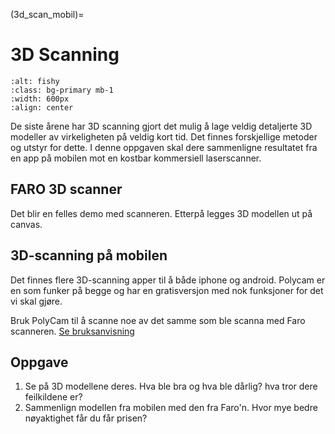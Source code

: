 (3d_scan_mobil)=
# 3D Scanning

```{image} ../bilder/frukt.png
:alt: fishy
:class: bg-primary mb-1
:width: 600px
:align: center
```

De siste årene har 3D scanning gjort det mulig å lage veldig detaljerte 3D modeller av virkeligheten på veldig kort tid. Det finnes forskjellige metoder og utstyr for dette. I denne oppgaven skal dere sammenligne resultatet fra en app på mobilen mot en kostbar kommersiell laserscanner.

## FARO 3D scanner
Det blir en felles demo med scanneren. Etterpå legges 3D modellen ut på canvas.

## 3D-scanning på mobilen
Det finnes flere 3D-scanning apper til å både iphone og android. Polycam er en som funker på begge og har en gratisversjon med nok funksjoner for det vi skal gjøre.

Bruk PolyCam til å scanne noe av det samme som ble scanna med Faro scanneren. [Se bruksanvisning](../bruksanvisninger/polycam.md)

## Oppgave
1. Se på 3D modellene deres. Hva ble bra og hva ble dårlig? hva tror dere feilkildene er?
2. Sammenlign modellen fra mobilen med den fra Faro'n. Hvor mye bedre nøyaktighet får du får prisen?
